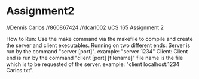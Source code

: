 Assignment2
===========
//Dennis Carlos
//860867424
//dcarl002
//CS 165 Assignment 2

How to Run: Use the make command via the makefile to compile and create the server and client executables.
Running on two different ends: Server is run by the command "server [port]". example: "server 1234"
Client: Client end is run by the command "client [port] [filename]" file name is the file which is to be requested of the server. example: "client localhost:1234 Carlos.txt".
